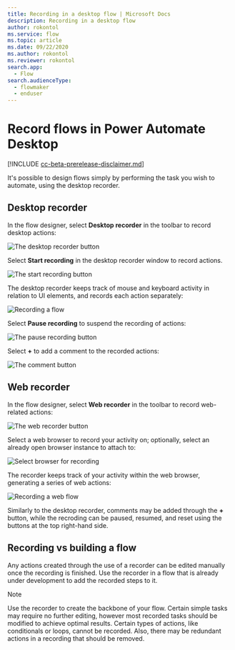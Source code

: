 ```yaml
---
title: Recording in a desktop flow | Microsoft Docs
description: Recording in a desktop flow
author: rokontol
ms.service: flow
ms.topic: article
ms.date: 09/22/2020
ms.author: rokontol
ms.reviewer: rokontol
search.app: 
  - Flow
search.audienceType: 
  - flowmaker
  - enduser
---
```


# Record flows in Power Automate Desktop

[!INCLUDE [cc-beta-prerelease-disclaimer.md](../../includes/cc-beta-prerelease-disclaimer.md)]

It's possible to design flows simply by performing the task you wish to automate, using the desktop recorder.

## Desktop recorder
In the flow designer, select **Desktop recorder** in the toolbar to record desktop actions:

![The desktop recorder button](./media/recording-flow/desktop-recorder-button.png)

Select **Start recording** in the desktop recorder window to record actions.

![The start recording button](./media/recording-flow/start-recording-button.png)

The desktop recorder keeps track of mouse and keyboard activity in relation to UI elements, and records each action separately:

![Recording a flow](./media/recording-flow/recording-flow.png)

 Select **Pause recording** to suspend the recording of actions:
 
![The pause recording button](./media/recording-flow/pause-recording-button.png)
 
 Select **+** to add a comment to the recorded actions:

![The comment button](./media/recording-flow/comment-button.png)

 ## Web recorder

In the flow designer, select **Web recorder** in the toolbar to record web-related actions:

![The web recorder button](./media/recording-flow/web-recorder-button.png)

Select a web browser to record your activity on; optionally, select an already open browser instance to attach to:

![Select browser for recording](./media/recording-flow/select-browser-for-recording.png)

The recorder keeps track of your activity within the web browser, generating a series of web actions:

![Recording a web flow](./media/recording-flow/recording-web-flow.png)

Similarly to the desktop recorder, comments may be added through the **+** button, while the recroding can be paused, resumed, and reset using the buttons at the top right-hand side.

 ## Recording vs building a flow

Any actions created through the use of a recorder can be edited manually once the recording is finished. Use the recorder in a flow that is already under development to add the recorded steps to it.

> [!NOTE]
> Use the recorder to create the backbone of your flow. Certain simple tasks may require no further editing, however most recorded tasks should be modified to achieve optimal results. Certain types of actions, like conditionals or loops, cannot be recorded. Also, there may be redundant actions in a recording that should be removed.